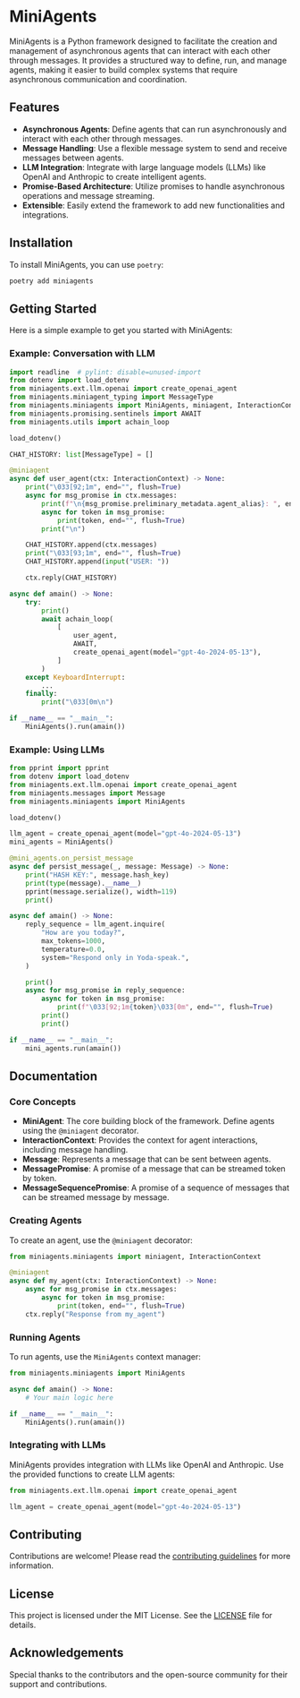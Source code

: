 # MiniAgents

MiniAgents is a Python framework designed to facilitate the creation and management of asynchronous agents that can interact with each other through messages. It provides a structured way to define, run, and manage agents, making it easier to build complex systems that require asynchronous communication and coordination.

## Features

- **Asynchronous Agents**: Define agents that can run asynchronously and interact with each other through messages.
- **Message Handling**: Use a flexible message system to send and receive messages between agents.
- **LLM Integration**: Integrate with large language models (LLMs) like OpenAI and Anthropic to create intelligent agents.
- **Promise-Based Architecture**: Utilize promises to handle asynchronous operations and message streaming.
- **Extensible**: Easily extend the framework to add new functionalities and integrations.

## Installation

To install MiniAgents, you can use `poetry`:

```bash
poetry add miniagents
```

## Getting Started

Here is a simple example to get you started with MiniAgents:

### Example: Conversation with LLM

```python
import readline  # pylint: disable=unused-import
from dotenv import load_dotenv
from miniagents.ext.llm.openai import create_openai_agent
from miniagents.miniagent_typing import MessageType
from miniagents.miniagents import MiniAgents, miniagent, InteractionContext
from miniagents.promising.sentinels import AWAIT
from miniagents.utils import achain_loop

load_dotenv()

CHAT_HISTORY: list[MessageType] = []

@miniagent
async def user_agent(ctx: InteractionContext) -> None:
    print("\033[92;1m", end="", flush=True)
    async for msg_promise in ctx.messages:
        print(f"\n{msg_promise.preliminary_metadata.agent_alias}: ", end="", flush=True)
        async for token in msg_promise:
            print(token, end="", flush=True)
        print("\n")

    CHAT_HISTORY.append(ctx.messages)
    print("\033[93;1m", end="", flush=True)
    CHAT_HISTORY.append(input("USER: "))

    ctx.reply(CHAT_HISTORY)

async def amain() -> None:
    try:
        print()
        await achain_loop(
            [
                user_agent,
                AWAIT,
                create_openai_agent(model="gpt-4o-2024-05-13"),
            ]
        )
    except KeyboardInterrupt:
        ...
    finally:
        print("\033[0m\n")

if __name__ == "__main__":
    MiniAgents().run(amain())
```

### Example: Using LLMs

```python
from pprint import pprint
from dotenv import load_dotenv
from miniagents.ext.llm.openai import create_openai_agent
from miniagents.messages import Message
from miniagents.miniagents import MiniAgents

load_dotenv()

llm_agent = create_openai_agent(model="gpt-4o-2024-05-13")
mini_agents = MiniAgents()

@mini_agents.on_persist_message
async def persist_message(_, message: Message) -> None:
    print("HASH KEY:", message.hash_key)
    print(type(message).__name__)
    pprint(message.serialize(), width=119)
    print()

async def amain() -> None:
    reply_sequence = llm_agent.inquire(
        "How are you today?",
        max_tokens=1000,
        temperature=0.0,
        system="Respond only in Yoda-speak.",
    )

    print()
    async for msg_promise in reply_sequence:
        async for token in msg_promise:
            print(f"\033[92;1m{token}\033[0m", end="", flush=True)
        print()
        print()

if __name__ == "__main__":
    mini_agents.run(amain())
```

## Documentation

### Core Concepts

- **MiniAgent**: The core building block of the framework. Define agents using the `@miniagent` decorator.
- **InteractionContext**: Provides the context for agent interactions, including message handling.
- **Message**: Represents a message that can be sent between agents.
- **MessagePromise**: A promise of a message that can be streamed token by token.
- **MessageSequencePromise**: A promise of a sequence of messages that can be streamed message by message.

### Creating Agents

To create an agent, use the `@miniagent` decorator:

```python
from miniagents.miniagents import miniagent, InteractionContext

@miniagent
async def my_agent(ctx: InteractionContext) -> None:
    async for msg_promise in ctx.messages:
        async for token in msg_promise:
            print(token, end="", flush=True)
    ctx.reply("Response from my_agent")
```

### Running Agents

To run agents, use the `MiniAgents` context manager:

```python
from miniagents.miniagents import MiniAgents

async def amain() -> None:
    # Your main logic here

if __name__ == "__main__":
    MiniAgents().run(amain())
```

### Integrating with LLMs

MiniAgents provides integration with LLMs like OpenAI and Anthropic. Use the provided functions to create LLM agents:

```python
from miniagents.ext.llm.openai import create_openai_agent

llm_agent = create_openai_agent(model="gpt-4o-2024-05-13")
```

## Contributing

Contributions are welcome! Please read the [contributing guidelines](CONTRIBUTING.md) for more information.

## License

This project is licensed under the MIT License. See the [LICENSE](LICENSE) file for details.

## Acknowledgements

Special thanks to the contributors and the open-source community for their support and contributions.
